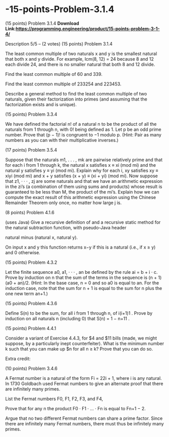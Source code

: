 # -15-points-Problem-3.1.4
(15 points) Problem 3.1.4
**Download Link:https://programming.engineering/product/15-points-problem-3-1-4/**

Description
5/5 – (2 votes)
(15 points) Problem 3.1.4

The least common multiple of two naturals x and y is the smallest natural that both x and y divide. For example, lcm(8, 12) = 24 because 8 and 12 each divide 24, and there is no smaller natural that both 8 and 12 divide.

Find the least common multiple of 60 and 339.

Find the least common multiple of 233254 and 223453.

Describe a general method to find the least common multiple of two naturals, given their factorization into primes (and assuming that the factorization exists and is unique).

(15 points) Problem 3.3.4

We have defined the factorial n! of a natural n to be the product of all the naturals from 1 through n, with 0! being defined as 1. Let p be an odd prime number. Prove that (p − 1)! is congruent to −1 modulo p. (Hint: Pair as many numbers as you can with their multiplicative inverses.)


(17 points) Problem 3.5.4

Suppose that the naturals m1, . . . , mk are pairwise relatively prime and that for each i from 1 through k, the natural x satisfies x ≡ xi (mod mi) and the natural y satisfies y ≡ yi (mod mi). Explain why for each i, xy satisfies xy ≡ xiyi (mod mi) and x + y satisfies (x + y) ≡ (xi + yi) (mod mi). Now suppose that z1, · · · , zj are some naturals and that we have an arithmetic expression in the zi’s (a combination of them using sums and products) whose result is guaranteed to be less than M, the product of the mi’s. Explain how we can compute the exact result of this arithmetic expression using the Chinese Remainder Theorem only once, no matter how large j is.

(8 points) Problem 4.1.6

(uses Java) Give a recursive definition of and a recursive static method for the natural subtraction function, with pseudo-Java header

natural minus (natural x, natural y).

On input x and y this function returns x−y if this is a natural (i.e., if x ≥ y) and 0 otherwise.

(15 points) Problem 4.3.2

Let the finite sequence a0, a1, · · · , an be defined by the rule ai = b + i · c. Prove by induction on n that the sum of the terms in the sequence is (n + 1)(a0 + an)/2. (Hint: In the base case, n = 0 and so a0 is equal to an. For the induction case, note that the sum for n + 1 is equal to the sum for n plus the one new term an+1.)

(15 points) Problem 4.3.6

Define S(n) to be the sum, for all i from 1 through n, of i(i+1)1 . Prove by induction on all naturals n (including 0) that S(n) = 1 − n+11 .

(15 points) Problem 4.4.1

Consider a variant of Exercise 4.4.3, for $4 and $11 bills (made, we might suppose, by a particularly inept counterfeiter). What is the minimum number k such that you can make up $n for all n ≥ k? Prove that you can do so.


Extra credit:

(10 points) Problem 3.4.6

A Fermat number is a natural of the form Fi = 22i + 1, where i is any natural. In 1730 Goldbach used Fermat numbers to give an alternate proof that there are infinitely many primes.

List the Fermat numbers F0, F1, F2, F3, and F4,

Prove that for any n the product F0 · F1 · … · Fn is equal to Fn+1 − 2.

Argue that no two different Fermat numbers can share a prime factor. Since there are infinitely many Fermat numbers, there must thus be infinitely many primes.


